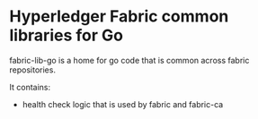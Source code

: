 # Hyperledger Fabric common libraries for Go

fabric-lib-go is a home for go code that is common across fabric repositories.

It contains:
- health check logic that is used by fabric and fabric-ca
